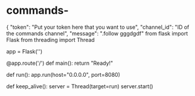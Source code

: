 # commands-
{
    "token": "Put your token here that you want to use",
    "channel_id": "ID of the commands channel",
    "message": ".follow gggdgdf"
from flask import Flask
from threading import Thread

app = Flask('')

@app.route('/')
def main():
    return "Ready!"

def run():
    app.run(host="0.0.0.0", port=8080)

def keep_alive():
    server = Thread(target=run)
    server.start()
    
